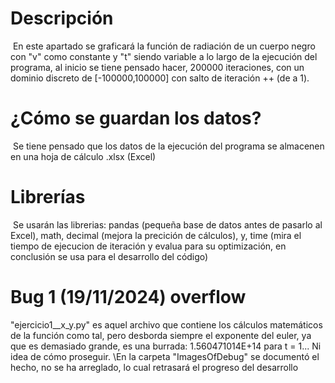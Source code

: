 # Descripción
 En este apartado se graficará la función de radiación de un cuerpo negro con "v" como constante y "t" siendo variable a lo largo de la ejecución del programa, al inicio se tiene pensado hacer, 200000 iteraciones, con un dominio discreto de [-100000,100000] con salto de iteración ++ (de a 1).

# ¿Cómo se guardan los datos?
 Se tiene pensado que los datos de la ejecución del programa se almacenen en una hoja de cálculo .xlsx (Excel)

# Librerías
 Se usarán las librerias: pandas (pequeña base de datos antes de pasarlo al Excel), math, decimal (mejora la precición de cálculos), y, time (mira el tiempo de ejecucion de iteración y evalua para su optimización, en conclusión se usa para el desarrollo del código)

# Bug 1 (19/11/2024) overflow
"ejercicio1__x_y.py" es aquel archivo que contiene los cálculos matemáticos de la función como tal, pero desborda siempre el exponente del euler, ya que es demasiado grande, es una burrada: 1.560471014E+14 para t = 1... Ni idea de cómo proseguir.
\\En la carpeta "ImagesOfDebug" se documentó el hecho, no se ha arreglado, lo cual retrasará el progreso del desarrollo